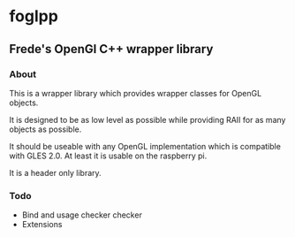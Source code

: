 # foglpp

## Frede's OpenGl C++ wrapper library

### About

This is a wrapper library which provides wrapper classes for OpenGL objects.

It is designed to be as low level as possible while providing RAII for as many objects as possible.

It should be useable with any OpenGL implementation which is compatible with GLES 2.0. At least it is usable on the raspberry pi.

It is a header only library.

### Todo

- Bind and usage checker checker
- Extensions
